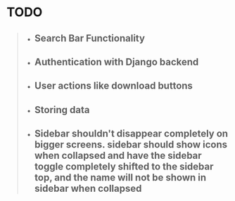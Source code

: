 # TODO

> * ## Search Bar Functionality
>
> * ## Authentication with Django backend
>
> * ## User actions like download buttons
>
> * ## Storing data
>
> * ## Sidebar shouldn't disappear completely on bigger screens. sidebar should show icons when collapsed and have the sidebar toggle completely shifted to the sidebar top, and the name will not be shown in sidebar when collapsed
